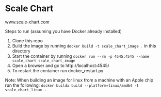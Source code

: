 # Scale Chart


www.scale-chart.com



Steps to run (assuming you have Docker already installed)

1) Clone this repo
2) Build the image by running ``docker build -t scale_chart_image .`` in this directory
3) Start the container by running ``docker run --rm -p 4545:4545 --name scale_chart scale_chart_image``
4) Open a browser and go to http://localhost:4545/
5) To restart the container run docker_restart.py


Note: When building an image for linux from a machine with an Apple chip run the following:
``docker buildx build --platform=linux/amd64 -t scale_chart_linux .``

